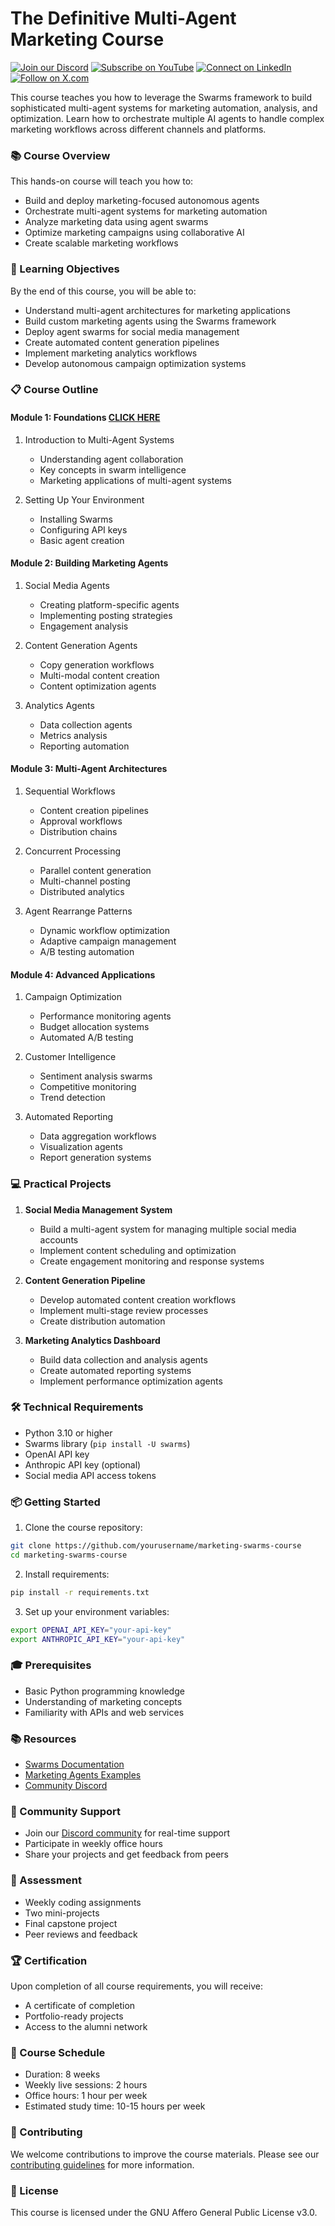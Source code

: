 
# The Definitive Multi-Agent Marketing Course 

[![Join our Discord](https://img.shields.io/badge/Discord-Join%20our%20server-5865F2?style=for-the-badge&logo=discord&logoColor=white)](https://discord.gg/agora-999382051935506503) [![Subscribe on YouTube](https://img.shields.io/badge/YouTube-Subscribe-red?style=for-the-badge&logo=youtube&logoColor=white)](https://www.youtube.com/@kyegomez3242) [![Connect on LinkedIn](https://img.shields.io/badge/LinkedIn-Connect-blue?style=for-the-badge&logo=linkedin&logoColor=white)](https://www.linkedin.com/in/kye-g-38759a207/) [![Follow on X.com](https://img.shields.io/badge/X.com-Follow-1DA1F2?style=for-the-badge&logo=x&logoColor=white)](https://x.com/kyegomezb)


This course teaches you how to leverage the Swarms framework to build sophisticated multi-agent systems for marketing automation, analysis, and optimization. Learn how to orchestrate multiple AI agents to handle complex marketing workflows across different channels and platforms.

### 📚 Course Overview

This hands-on course will teach you how to:
- Build and deploy marketing-focused autonomous agents
- Orchestrate multi-agent systems for marketing automation
- Analyze marketing data using agent swarms
- Optimize marketing campaigns using collaborative AI
- Create scalable marketing workflows

### 🎯 Learning Objectives

By the end of this course, you will be able to:
- Understand multi-agent architectures for marketing applications
- Build custom marketing agents using the Swarms framework
- Deploy agent swarms for social media management
- Create automated content generation pipelines
- Implement marketing analytics workflows
- Develop autonomous campaign optimization systems

### 📋 Course Outline

#### Module 1: Foundations [CLICK HERE](/modules/module_1_foundations.ipynb)
1. Introduction to Multi-Agent Systems
   - Understanding agent collaboration
   - Key concepts in swarm intelligence
   - Marketing applications of multi-agent systems

2. Setting Up Your Environment
   - Installing Swarms
   - Configuring API keys
   - Basic agent creation

#### Module 2: Building Marketing Agents
1. Social Media Agents
   - Creating platform-specific agents
   - Implementing posting strategies
   - Engagement analysis

2. Content Generation Agents
   - Copy generation workflows
   - Multi-modal content creation
   - Content optimization agents

3. Analytics Agents
   - Data collection agents
   - Metrics analysis
   - Reporting automation

#### Module 3: Multi-Agent Architectures
1. Sequential Workflows
   - Content creation pipelines
   - Approval workflows
   - Distribution chains

2. Concurrent Processing
   - Parallel content generation
   - Multi-channel posting
   - Distributed analytics

3. Agent Rearrange Patterns
   - Dynamic workflow optimization
   - Adaptive campaign management
   - A/B testing automation

#### Module 4: Advanced Applications
1. Campaign Optimization
   - Performance monitoring agents
   - Budget allocation systems
   - Automated A/B testing

2. Customer Intelligence
   - Sentiment analysis swarms
   - Competitive monitoring
   - Trend detection

3. Automated Reporting
   - Data aggregation workflows
   - Visualization agents
   - Report generation systems

### 💻 Practical Projects

1. **Social Media Management System**
   - Build a multi-agent system for managing multiple social media accounts
   - Implement content scheduling and optimization
   - Create engagement monitoring and response systems

2. **Content Generation Pipeline**
   - Develop automated content creation workflows
   - Implement multi-stage review processes
   - Create distribution automation

3. **Marketing Analytics Dashboard**
   - Build data collection and analysis agents
   - Create automated reporting systems
   - Implement performance optimization agents

### 🛠️ Technical Requirements

- Python 3.10 or higher
- Swarms library (`pip install -U swarms`)
- OpenAI API key
- Anthropic API key (optional)
- Social media API access tokens

### 📦 Getting Started

1. Clone the course repository:
```bash
git clone https://github.com/yourusername/marketing-swarms-course
cd marketing-swarms-course
```

2. Install requirements:
```bash
pip install -r requirements.txt
```

3. Set up your environment variables:
```bash
export OPENAI_API_KEY="your-api-key"
export ANTHROPIC_API_KEY="your-api-key"
```

### 🎓 Prerequisites

- Basic Python programming knowledge
- Understanding of marketing concepts
- Familiarity with APIs and web services

### 📚 Resources

- [Swarms Documentation](https://docs.swarms.world)
- [Marketing Agents Examples](https://github.com/The-Swarm-Corporation/swarms-examples)
- [Community Discord](https://discord.gg/kS3rwKs3ZC)

### 👥 Community Support

- Join our [Discord community](https://discord.gg/kS3rwKs3ZC) for real-time support
- Participate in weekly office hours
- Share your projects and get feedback from peers

### 📝 Assessment

- Weekly coding assignments
- Two mini-projects
- Final capstone project
- Peer reviews and feedback

### 🏆 Certification

Upon completion of all course requirements, you will receive:
- A certificate of completion
- Portfolio-ready projects
- Access to the alumni network

### 📅 Course Schedule

- Duration: 8 weeks
- Weekly live sessions: 2 hours
- Office hours: 1 hour per week
- Estimated study time: 10-15 hours per week

### 🤝 Contributing

We welcome contributions to improve the course materials. Please see our [contributing guidelines](CONTRIBUTING.md) for more information.

### 📄 License

This course is licensed under the GNU Affero General Public License v3.0.
